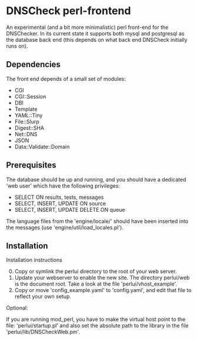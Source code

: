 DNSCheck perl-frontend
======================
An experimental (and a bit more minimalistic) perl front-end for the
DNSChecker. In its current state it supports both mysql and postgresql
as the database back end (this depends on what back end DNSCheck
initially runs on).

Dependencies
------------
The front end depends of a small set of modules:

* CGI
* CGI::Session
* DBI
* Template
* YAML::Tiny
* File::Slurp
* Digest::SHA
* Net::DNS
* JSON
* Data::Validate::Domain

Prerequisites
-------------

The database should be up and running, and you should have a dedicated
'web user' which have the following privileges:

* SELECT ON results, tests, messages
* SELECT, INSERT, UPDATE ON source
* SELECT, INSERT, UPDATE DELETE ON queue

The language files from the 'engine/locale/' should have been inserted
into the messages (use 'engine/util/load_locales.pl').

Installation
------------

Installation instructions

0. Copy or symlink the perlui directory to the root of your web server.
1. Update your webserver to enable the new site. The directory
   perlui/web is the document root. Take a look at the file
   'perlui/vhost_example'.
2. Copy or move 'config_example.yaml' to 'config.yaml', and edit that file
   to reflect your own setup.

Optional:

If you are running mod_perl, you have to make the virtual host point to
the file: 'perlui/startup.pl' and also set the absolute path to the
library in the file 'perlui/lib/DNSCheckWeb.pm'.

